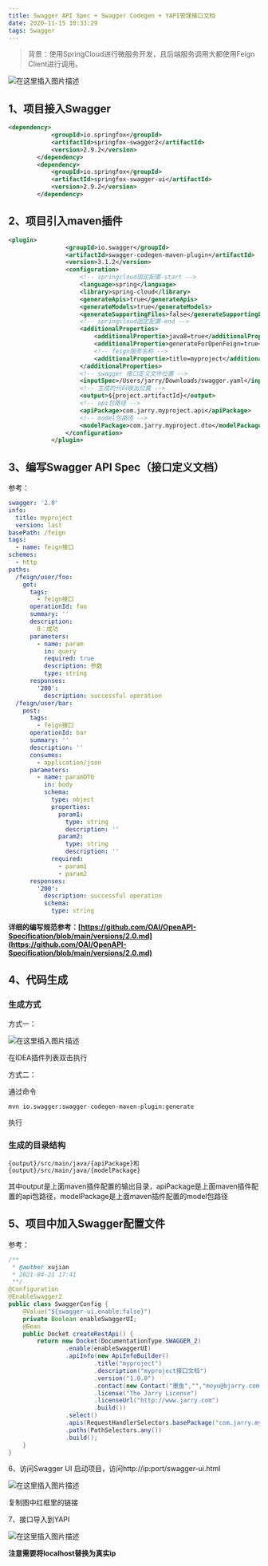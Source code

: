 ```yaml
---
title: Swagger API Spec + Swagger Codegen + YAPI管理接口文档
date: 2020-11-15 10:33:29
tags: Swagger
---
```

> 背景：使用SpringCloud进行微服务开发，且后端服务调用大都使用Feign Client进行调用。

![在这里插入图片描述](https://img-blog.csdnimg.cn/20210425111232757.png?x-oss-process=image/watermark,type_ZmFuZ3poZW5naGVpdGk,shadow_10,text_aHR0cHM6Ly9ibG9nLmNzZG4ubmV0L3FxXzE4NTE1MTU1,size_16,color_FFFFFF,t_70)

## 1、项目接入Swagger

```xml
<dependency>
            <groupId>io.springfox</groupId>
            <artifactId>springfox-swagger2</artifactId>
            <version>2.9.2</version>
        </dependency>
        <dependency>
            <groupId>io.springfox</groupId>
            <artifactId>springfox-swagger-ui</artifactId>
            <version>2.9.2</version>
        </dependency>
```

## 2、项目引入maven插件

```xml
<plugin>
                <groupId>io.swagger</groupId>
                <artifactId>swagger-codegen-maven-plugin</artifactId>
                <version>3.1.2</version>
                <configuration>
                    <!-- springcloud固定配置-start -->
                    <language>spring</language>
                    <library>spring-cloud</library>
                    <generateApis>true</generateApis>
                    <generateModels>true</generateModels>
                    <generateSupportingFiles>false</generateSupportingFiles>
                    <!-- springcloud固定配置-end -->
                    <additionalProperties>
                        <additionalPropertie>java8=true</additionalPropertie>
                        <additionalPropertie>generateForOpenFeign=true</additionalPropertie>
                        <!-- feign服务名称 -->
                        <additionalPropertie>title=myproject</additionalPropertie>
                    </additionalProperties>
                    <!-- swagger 接口定义文件位置 -->
                    <inputSpec>/Users/jarry/Downloads/swagger.yaml</inputSpec>
                    <!-- 生成的代码输出位置 -->
                    <output>${project.artifactId}</output>
                    <!-- api包路径 -->
                    <apiPackage>com.jarry.myproject.api</apiPackage>
                    <!-- model包路径 -->
                    <modelPackage>com.jarry.myproject.dto</modelPackage>
                </configuration>
            </plugin>
```
## 3、编写Swagger API Spec（接口定义文档）
参考：

```yaml
swagger: '2.0'
info:
  title: myproject
  version: last
basePath: /feign
tags:
  - name: feign接口
schemes:
  - http
paths:
  /feign/user/foo:
    get:
      tags:
        - feign接口
      operationId: foo
      summary: ''
      description:
        0：成功
      parameters:
        - name: param
          in: query
          required: true
          description: 参数
          type: string
      responses:
        '200':
          description: successful operation
  /feign/user/bar:
    post:
      tags:
        - feign接口
      operationId: bar
      summary: ''
      description: ''
      consumes:
        - application/json
      parameters:
        - name: paramDTO
          in: body
          schema:
            type: object
            properties:
              param1:
                type: string
                description: ''
              param2:
                type: string
                description: ''
            required:
              - param1
              - param2
      responses:
        '200':
          description: successful operation
          schema:
            type: string
```

**详细的编写规范参考：[https://github.com/OAI/OpenAPI-Specification/blob/main/versions/2.0.md](https://github.com/OAI/OpenAPI-Specification/blob/main/versions/2.0.md)**

## 4、代码生成
### 生成方式
方式一：

![在这里插入图片描述](https://img-blog.csdnimg.cn/20210425112140598.png)


在IDEA插件列表双击执行

方式二：

通过命令

`mvn io.swagger:swagger-codegen-maven-plugin:generate`

执行

### 生成的目录结构
`{output}/src/main/java/{apiPackage}和{output}/src/main/java/{modelPackage}`

其中output是上面maven插件配置的输出目录，apiPackage是上面maven插件配置的api包路径，modelPackage是上面maven插件配置的model包路径

## 5、项目中加入Swagger配置文件
参考：

```java
/**
 * @author xujian
 * 2021-04-21 17:41
 **/
@Configuration
@EnableSwagger2
public class SwaggerConfig {
    @Value("${swagger-ui.enable:false}")
    private Boolean enableSwaggerUI;
    @Bean
    public Docket createRestApi() {
        return new Docket(DocumentationType.SWAGGER_2)
                .enable(enableSwaggerUI)
                .apiInfo(new ApiInfoBuilder()
                        .title("myproject")
                        .description("myproject接口文档")
                        .version("1.0.0")
                        .contact(new Contact("墨鱼","","moyu@bjarry.com"))
                        .license("The Jarry License")
                        .licenseUrl("http://www.jarry.com")
                        .build())
                .select()
                .apis(RequestHandlerSelectors.basePackage("com.jarry.myproject.controller"))
                .paths(PathSelectors.any())
                .build();
    }
}
```

6、访问Swagger UI
启动项目，访问http://ip:port/swagger-ui.html

![在这里插入图片描述](https://img-blog.csdnimg.cn/20210425112224744.png?x-oss-process=image/watermark,type_ZmFuZ3poZW5naGVpdGk,shadow_10,text_aHR0cHM6Ly9ibG9nLmNzZG4ubmV0L3FxXzE4NTE1MTU1,size_16,color_FFFFFF,t_70)



复制图中红框里的链接

7、接口导入到YAPI

![在这里插入图片描述](https://img-blog.csdnimg.cn/20210425112029317.png?x-oss-process=image/watermark,type_ZmFuZ3poZW5naGVpdGk,shadow_10,text_aHR0cHM6Ly9ibG9nLmNzZG4ubmV0L3FxXzE4NTE1MTU1,size_16,color_FFFFFF,t_70)


**注意需要将localhost替换为真实ip**